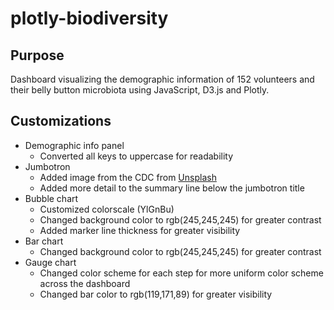 # plotly-biodiversity

## Purpose
Dashboard visualizing the demographic information of 152 volunteers and their belly button microbiota using JavaScript, D3.js and Plotly. 

## Customizations
* Demographic info panel
  * Converted all keys to uppercase for readability
* Jumbotron 
  * Added image from the CDC from [Unsplash](https://unsplash.com/@cdc?utm_source=unsplash&utm_medium=referral&utm_content=creditCopyText)
  * Added more detail to the summary line below the jumbotron title
* Bubble chart 
  * Customized colorscale (YlGnBu)
  * Changed background color to rgb(245,245,245) for greater contrast
  * Added marker line thickness for greater visibility
* Bar chart
  * Changed background color to rgb(245,245,245) for greater contrast
* Gauge chart
  * Changed color scheme for each step for more uniform color scheme across the dashboard
  * Changed bar color to rgb(119,171,89) for greater visibility
